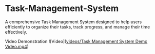 # Task-Management-System

A comprehensive Task Management System designed to help users efficiently to organize their tasks, track progress, and manage their time effectively.

Video Demonstration
![Video]([videos/Task Management System Demo Video.mp4]())

